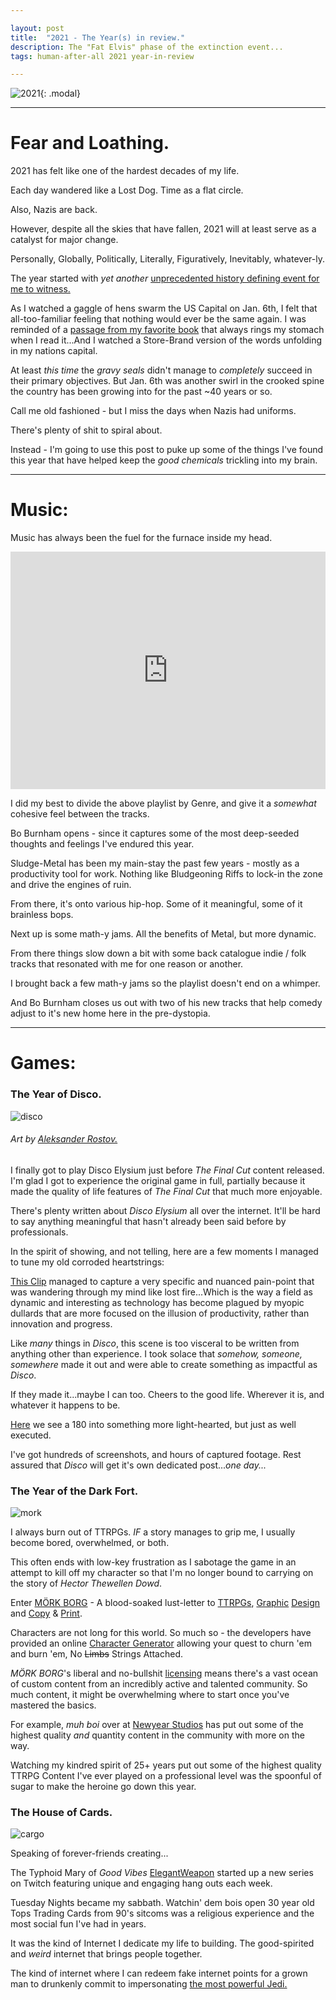 ```yaml
---

layout: post
title:  "2021 - The Year(s) in review."
description: The "Fat Elvis" phase of the extinction event...
tags: human-after-all 2021 year-in-review

---
```




![2021](../../../assets/images/2021/2021.png){: .modal}


---

# Fear and Loathing.

2021 has felt like one of the hardest decades of my life.

Each day wandered like a Lost Dog. Time as a flat circle.

Also, Nazis are back.

However, despite all the skies that have fallen, 2021 will at least serve as a catalyst for major change.

Personally, Globally, Politically, Literally, Figuratively, Inevitably, whatever-ly.

The year started with _yet another_ [unprecedented history defining event for me to witness.](https://mastodon.social/@matrix8967/105512453491508428)

As I watched a gaggle of hens swarm the US Capital on Jan. 6th, I felt that all-too-familiar feeling that nothing would ever be the same again. I was reminded of a [passage from my favorite book](https://mastodon.social/@matrix8967/105517637337987066) that always rings my stomach when I read it...And I watched a Store-Brand version of the words unfolding in my nations capital.

At least _this time_ the _gravy seals_ didn't manage to _completely_ succeed in their primary objectives. But Jan. 6th was another swirl in the crooked spine the country has been growing into for the past ~40 years or so.

Call me old fashioned - but I miss the days when Nazis had uniforms.

There's plenty of shit to spiral about.

Instead - I'm going to use this post to puke up some of the things I've found this year that have helped keep the _good chemicals_ trickling into my brain.


---

# Music:

Music has always been the fuel for the furnace inside my head.

<iframe src="https://open.spotify.com/embed/playlist/466v2b7gzlnGpcdHDZzZxC?utm_source=generator" width="100%" height="380" frameBorder="0" allowfullscreen="" allow="autoplay; clipboard-write; encrypted-media; fullscreen; picture-in-picture"></iframe>

I did my best to divide the above playlist by Genre, and give it a _somewhat_ cohesive feel between the tracks.

Bo Burnham opens - since it captures some of the most deep-seeded thoughts and feelings I've endured this year.

Sludge-Metal has been my main-stay the past few years - mostly as a productivity tool for work. Nothing like Bludgeoning Riffs to lock-in the zone and drive the engines of ruin.

From there, it's onto various hip-hop. Some of it meaningful, some of it brainless bops.

Next up is some math-y jams. All the benefits of Metal, but more dynamic.

From there things slow down a bit with some back catalogue indie / folk tracks that resonated with me for one reason or another.

I brought back a few math-y jams so the playlist doesn't end on a whimper.

And Bo Burnham closes us out with two of his new tracks that help comedy adjust to it's new home here in the pre-dystopia.

---


# Games:

### The Year of Disco.

![disco](../../../assets/images/2021/aleksander-rostov-the-sun.jpg)

###### Art by [Aleksander Rostov.](https://www.artstation.com/rostovjanka)

I finally got to play Disco Elysium just before _The Final Cut_ content released. I'm glad I got to experience the original game in full, partially because it made the quality of life features of _The Final Cut_ that much more enjoyable.

There's plenty written about _Disco Elysium_ all over the internet. It'll be hard to say anything meaningful that hasn't already been said before by professionals.

In the spirit of showing, and not telling, here are a few moments I managed to tune my old corroded heartstrings:

[This Clip](https://www.youtube.com/watch?v=AXggkIIhcMM) managed to capture a very specific and nuanced pain-point that was wandering through my mind like lost fire...Which is the way a field as dynamic and interesting as technology has become plagued by myopic dullards that are more focused on the illusion of productivity, rather than innovation and progress.

Like _many_ things in _Disco_, this scene is too visceral to be written from anything other than experience. I took solace that _somehow, someone, somewhere_ made it out and were able to create something as impactful as _Disco_.

If they made it...maybe I can too. Cheers to the good life. Wherever it is, and whatever it happens to be.

[Here](https://www.youtube.com/watch?v=9eNt34OErJY) we see a 180 into something more light-hearted, but just as well executed.

I've got hundreds of screenshots, and hours of captured footage. Rest assured that _Disco_ will get it's own dedicated post..._one day..._

### The Year of the Dark Fort.

![mork](../../../assets/images/2021/morkborgyear.jpg)

I always burn out of TTRPGs. *IF* a story manages to grip me, I usually become bored, overwhelmed, or both.

This often ends with low-key frustration as I sabotage the game in an attempt to kill off my character so that I'm no longer bound to carrying on the story of _Hector Thewellen Dowd_.

Enter [MÖRK BORG](https://morkborg.com/) - A blood-soaked lust-letter to [TTRPGs](../../../assets/images/2021/MB_Heretical_Priest.jpeg), [Graphic](../../../assets/images/2021/MB_Design_02.jpeg) [Design](../../../assets/images/2021/MB_Design.jpeg) and [Copy](../../../assets/images/2021/Mork_Borg_01.jpg) & [Print](../../../assets/images/2021/Mork_Borg_02.jpg).

Characters are not long for this world. So much so - the developers have provided an online [Character Generator](https://scvmbirther.makedatanotlore.dev/) allowing your quest to churn 'em and burn 'em, No ~~Limbs~~ Strings Attached.

_MÖRK BORG_'s liberal and no-bullshit [licensing](https://morkborg.com/license/) means there's a vast ocean of custom content from an incredibly active and talented community. So much content, it might be overwhelming where to start once you've mastered the basics.

For example, _muh boi_ over at [Newyear Studios](https://newyearstudios.com/) has put out some of the highest quality *and* quantity content in the community with more on the way.

Watching my kindred spirit of 25+ years put out some of the highest quality TTRPG Content I've ever played on a professional level was the spoonful of sugar to make the heroine go down this year.

### The House of Cards.

![cargo](../../../assets/images/2021/CargoBae.jpeg)

Speaking of forever-friends creating...

The Typhoid Mary of _Good Vibes_ [ElegantWeapon](https://www.twitch.tv/elegantweapon) started up a new series on Twitch featuring unique and engaging hang outs each week.

Tuesday Nights became my sabbath. Watchin' dem bois open 30 year old Tops Trading Cards from 90's sitcoms was a religious experience and the most social fun I've had in years.

It was the kind of Internet I dedicate my life to building. The good-spirited and _weird_ internet that brings people together.

The kind of internet where I can redeem fake internet points for a grown man to drunkenly commit to impersonating [the most powerful Jedi.](../../../assets/images/2021/BCNEss.png)
